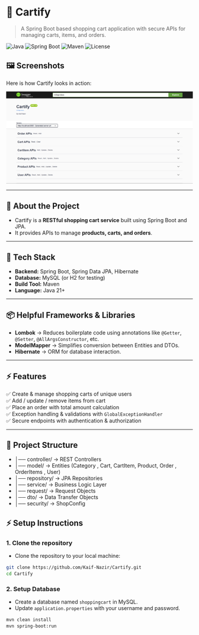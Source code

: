 # 🛒 Cartify

> A Spring Boot based shopping cart application with secure APIs for managing carts, items, and orders.

![Java](https://img.shields.io/badge/Java-21-orange)
![Spring Boot](https://img.shields.io/badge/SpringBoot-3.x-brightgreen)
![Maven](https://img.shields.io/badge/Maven-4.0-blue)
![License](https://img.shields.io/badge/License-MIT-yellow)

## 🖼 Screenshots

Here is how Cartify looks in action:

![Cartify Screenshot](./Screenshot%202025-09-16%20192317.png)

---

## 📌 About the Project  
- Cartify is a **RESTful shopping cart service** built using Spring Boot and JPA.  
- It provides APIs to manage **products, carts, and orders**.

---

## 🚀 Tech Stack  
- **Backend:** Spring Boot, Spring Data JPA, Hibernate
- **Database:** MySQL (or H2 for testing)  
- **Build Tool:** Maven  
- **Language:** Java 21+  

---

## 📦 Helpful Frameworks & Libraries  

- **Lombok** → Reduces boilerplate code using annotations like `@Getter`, `@Setter`, `@AllArgsConstructor`, etc.
- **ModelMapper** → Simplifies conversion between Entities and DTOs.  
- **Hibernate** → ORM for database interaction.

---
  
## ⚡ Features  
✅ Create & manage shopping carts of unique users <br>
✅ Add / update / remove items from cart <br>
✅ Place an order with total amount calculation <br>
✅ Exception handling & validations with `GlobalExceptionHandler` <br>
✅ Secure endpoints with authentication & authorization  

---

## 📂 Project Structure  
- │── controller/ → REST Controllers
- │── model/ → Entities (Category , Cart, CartItem, Product, Order , OrderItems , User)
- │── repository/ → JPA Repositories
- │── service/ → Business Logic Layer
- │── request/ → Request Objects
- │── dto/ → Data Transfer Objects
- │── security/ → ShopConfig

## ⚡ Setup Instructions
### 1. Clone the repository
- Clone the repository to your local machine:
```bash
git clone https://github.com/Kaif-Nazir/Cartify.git
cd Cartify
```
### 2. Setup Database
- Create a database named `shoppingcart` in MySQL.
- Update `application.properties` with your username and password.
```bash
mvn clean install
mvn spring-boot:run

